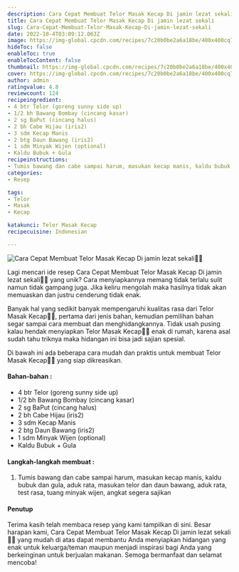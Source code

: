 ```yaml
---
description: Cara Cepat Membuat Telor Masak Kecap Di jamin lezat sekali"
title: Cara Cepat Membuat Telor Masak Kecap Di jamin lezat sekali
slug: Cara-Cepat-Membuat-Telor-Masak-Kecap-Di-jamin-lezat-sekali
date: 2022-10-4T03:09:12.063Z
image: https://img-global.cpcdn.com/recipes/7c20b0be2a6a18be/400x400cq70/photo.jpg
hideToc: false
enableToc: true
enableTocContent: false
thumbnail: https://img-global.cpcdn.com/recipes/7c20b0be2a6a18be/400x400cq70/photo.jpg
cover: https://img-global.cpcdn.com/recipes/7c20b0be2a6a18be/400x400cq70/photo.jpg
author: admin
ratingvalue: 4.8
reviewcount: 124
recipeingredient:
- 4 btr Telor (goreng sunny side up)
- 1/2 bh Bawang Bombay (cincang kasar)
- 2 sg BaPut (cincang halus)
- 2 bh Cabe Hijau (iris2)
- 3 sdm Kecap Manis
- 2 btg Daun Bawang (iris2)
- 1 sdm Minyak Wijen (optional)
- Kaldu Bubuk + Gula
recipeinstructions:
- Tumis bawang dan cabe sampai harum, masukan kecap manis, kaldu bubuk dan gula, aduk rata, masukan telor dan daun bawang, aduk rata, test rasa, tuang minyak wijen, angkat segera sajikan
categories:
- Resep

tags:
- Telor
- Masak
- Kecap

katakunci: Telor Masak Kecap
recipecuisine: Indonesian

---
```


![Cara Cepat Membuat Telor Masak Kecap Di jamin lezat sekali👩‍🍳](https://img-global.cpcdn.com/recipes/7c20b0be2a6a18be/400x400cq70/photo.jpg)

Lagi mencari ide resep Cara Cepat Membuat Telor Masak Kecap Di jamin lezat sekali👩‍🍳 yang unik? Cara menyiapkannya memang tidak terlalu sulit namun tidak gampang juga. Jika keliru mengolah maka hasilnya tidak akan memuaskan dan justru cenderung tidak enak.

Banyak hal yang sedikit banyak mempengaruhi kualitas rasa dari Telor Masak Kecap👩‍🍳, pertama dari jenis bahan, kemudian pemilihan bahan segar sampai cara membuat dan menghidangkannya. Tidak usah pusing kalau hendak menyiapkan Telor Masak Kecap👩‍🍳 enak di rumah, karena asal sudah tahu triknya maka hidangan ini bisa jadi sajian spesial.

Di bawah ini ada beberapa cara mudah dan praktis untuk membuat Telor Masak Kecap👩‍🍳 yang siap dikreasikan.

<!--inarticleads1-->

#### Bahan-bahan :

- 4 btr Telor (goreng sunny side up)
- 1/2 bh Bawang Bombay (cincang kasar)
- 2 sg BaPut (cincang halus)
- 2 bh Cabe Hijau (iris2)
- 3 sdm Kecap Manis
- 2 btg Daun Bawang (iris2)
- 1 sdm Minyak Wijen (optional)
- Kaldu Bubuk + Gula

<!--inarticleads2-->

#### Langkah-langkah membuat :

1. Tumis bawang dan cabe sampai harum, masukan kecap manis, kaldu bubuk dan gula, aduk rata, masukan telor dan daun bawang, aduk rata, test rasa, tuang minyak wijen, angkat segera sajikan

#### Penutup

Terima kasih telah membaca resep yang kami tampilkan di sini. Besar harapan kami, Cara Cepat Membuat Telor Masak Kecap Di jamin lezat sekali👩‍🍳 yang mudah di atas dapat membantu Anda menyiapkan hidangan yang enak untuk keluarga/teman maupun menjadi inspirasi bagi Anda yang berkeinginan untuk berjualan makanan. Semoga bermanfaat dan selamat mencoba!